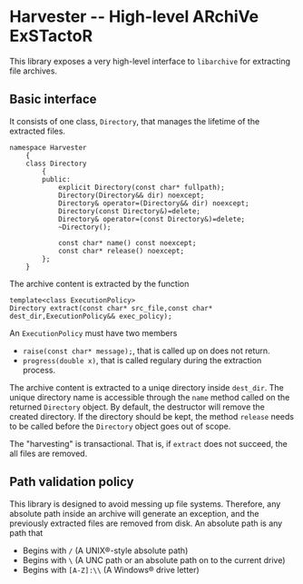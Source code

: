 Harvester -- High-level ARchiVe ExSTactoR
=========================================

This library exposes a very high-level interface to `libarchive` for extracting file archives.

Basic interface
---------------

It consists of one class, `Directory`, that manages the lifetime of the extracted files.

	namespace Harvester
		{
		class Directory
			{
			public:
				explicit Directory(const char* fullpath);
				Directory(Directory&& dir) noexcept;
				Directory& operator=(Directory&& dir) noexcept;
				Directory(const Directory&)=delete;
				Directory& operator=(const Directory&)=delete;
				~Directory();

				const char* name() const noexcept;
				const char* release() noexcept;
			};
		}

The archive content is extracted by the function

	template<class ExecutionPolicy>
    Directory extract(const char* src_file,const char* dest_dir,ExecutionPolicy&& exec_policy);

An `ExecutionPolicy` must have two members

  * `raise(const char* message);`, that is called up on does not return.
  * `progress(double x)`, that is called regulary during the extraction process.

The archive content is extracted to a uniqe directory inside `dest_dir`. The unique directory name is accessible through the `name` method called on the returned `Directory` object. By default, the destructor will remove the created directory. If the directory should be kept, the method `release` needs to be called before the `Directory` object goes out of scope.

The "harvesting" is transactional. That is, if `extract` does not succeed, the all files are removed.


Path validation policy
----------------------
This library is designed to avoid messing up file systems. Therefore, any absolute path inside an archive will generate an exception, and the previously extracted files are removed from disk. An absolute path is any path that

 * Begins with `/` (A UNIX®-style absolute path)
 * Begins with `\` (A UNC path or an absolute path on to the current drive)
 * Begins with `[A-Z]:\\` (A Windows® drive letter)
